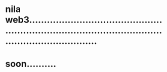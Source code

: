 # nila web3.................................................................................................................................
# soon..........
